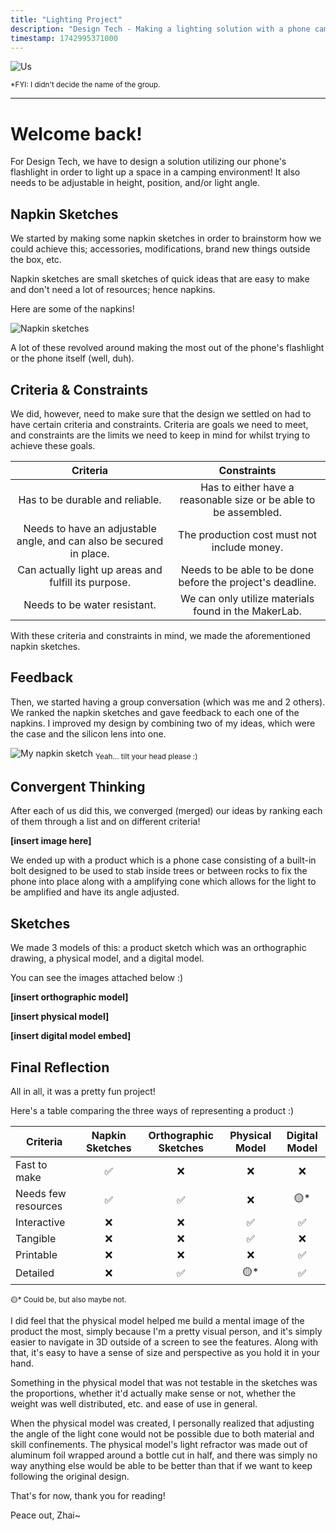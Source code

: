 ```yaml
---
title: "Lighting Project"
description: "Design Tech - Making a lighting solution with a phone camera to light up in a camping scenario with adjustable height and angle!"
timestamp: 1742995371000
---
```


![Us]($lib/assets/thumbnail.webp?enhanced)

<sub>*FYI: I didn't decide the name of the group.</sub>

---

# Welcome back!

For Design Tech, we have to design a solution utilizing our phone's flashlight in order to light up a space in a camping environment! It also needs to be adjustable in height, position, and/or light angle.

## Napkin Sketches

We started by making some napkin sketches in order to brainstorm how we could achieve this; accessories, modifications, brand new things outside the box, etc.

Napkin sketches are small sketches of quick ideas that are easy to make and don't need a lot of resources; hence napkins.

Here are some of the napkins!

![Napkin sketches]($lib/assets/napkin_sketches.webp?enhanced)

A lot of these revolved around making the most out of the phone's flashlight or the phone itself (well, duh).

## Criteria & Constraints

We did, however, need to make sure that the design we settled on had to have certain criteria and constraints. Criteria are goals we need to meet, and constraints are the limits we need to keep in mind for whilst trying to achieve these goals.

|                               Criteria                               |                            Constraints                           |
|:--------------------------------------------------------------------:|:----------------------------------------------------------------:|
| Has to be durable and reliable.                                      | Has to either have a reasonable size or be able to be assembled. |
| Needs to have an adjustable angle, and can also be secured in place. | The production cost must not include money.                      |
| Can actually light up areas and fulfill its purpose.                 | Needs to be able to be done before the project's deadline.       |
| Needs to be water resistant.                                         | We can only utilize materials found in the MakerLab.             |

With these criteria and constraints in mind, we made the aforementioned napkin sketches.

## Feedback

Then, we started having a group conversation (which was me and 2 others). We ranked the napkin sketches and gave feedback to each one of the napkins. I improved my design by combining two of my ideas, which were the case and the silicon lens into one.

![My napkin sketch]($lib/assets/my_napkin_sketch.webp?enhanced)
<sub>Yeah... tilt your head please :)</sub>

## Convergent Thinking

After each of us did this, we converged (merged) our ideas by ranking each of them through a list and on different criteria!

**[insert image here]**

We ended up with a product which is a phone case consisting of a built-in bolt designed to be used to stab inside trees or between rocks to fix the phone into place along with a amplifying cone which allows for the light to be amplified and have its angle adjusted.

## Sketches

We made 3 models of this: a product sketch which was an orthographic drawing, a physical model, and a digital model.

You can see the images attached below :)

**[insert orthographic model]**

**[insert physical model]**

**[insert digital model embed]**

## Final Reflection

All in all, it was a pretty fun project!

Here's a table comparing the three ways of representing a product :)

| **Criteria**        |  Napkin Sketches  |  Orthographic Sketches  |  Physical Model  |  Digital Model  |
|---------------------|:-----------------:|:------------------:|:----------------:|:---------------:|
| Fast to make        |         ✅         |  ❌                 | ❌                | ❌               |
| Needs few resources |         ✅         | ✅                  | ❌                | 🟡*              |
| Interactive         |         ❌         | ❌                  | ✅                | ✅               |
| Tangible            | ❌                 | ❌                  | ✅                | ❌               |
| Printable           |         ❌         | ❌                  | ❌                | ✅               |
| Detailed            | ❌                 | ✅                  | 🟡*               | ✅               |

<sub>🟡* Could be, but also maybe not.</sub>

I did feel that the physical model helped me build a mental image of the product the most, simply because I'm a pretty visual person, and it's simply easier to navigate in 3D outside of a screen to see the features. Along with that, it's easy to have a sense of size and perspective as you hold it in your hand.

Something in the physical model that was not testable in the sketches was the proportions, whether it'd actually make sense or not, whether the weight was well distributed, etc. and ease of use in general.

When the physical model was created, I personally realized that adjusting the angle of the light cone would not be possible due to both material and skill confinements. The physical model's light refractor was made out of aluminum foil wrapped around a bottle cut in half, and there was simply no way anything else would be able to be better than that if we want to keep following the original design.

That's for now, thank you for reading!

Peace out, Zhai~


